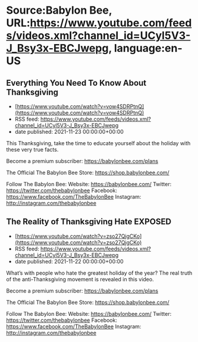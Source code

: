# Source:Babylon Bee, URL:https://www.youtube.com/feeds/videos.xml?channel_id=UCyl5V3-J_Bsy3x-EBCJwepg, language:en-US

## Everything You Need To Know About Thanksgiving
 - [https://www.youtube.com/watch?v=vow4SDRPtnQ](https://www.youtube.com/watch?v=vow4SDRPtnQ)
 - RSS feed: https://www.youtube.com/feeds/videos.xml?channel_id=UCyl5V3-J_Bsy3x-EBCJwepg
 - date published: 2021-11-23 00:00:00+00:00

This Thanksgiving, take the time to educate yourself about the holiday with these very true facts.

Become a premium subscriber:  https://babylonbee.com/plans

The Official The Babylon Bee Store:  https://shop.babylonbee.com/

Follow The Babylon Bee:
Website: https://babylonbee.com/
Twitter: https://twitter.com/thebabylonbee
Facebook: https://www.facebook.com/TheBabylonBee
Instagram: http://instagram.com/thebabylonbee

## The Reality of Thanksgiving Hate EXPOSED
 - [https://www.youtube.com/watch?v=zso27QjgCKo](https://www.youtube.com/watch?v=zso27QjgCKo)
 - RSS feed: https://www.youtube.com/feeds/videos.xml?channel_id=UCyl5V3-J_Bsy3x-EBCJwepg
 - date published: 2021-11-22 00:00:00+00:00

What’s with people who hate the greatest holiday of the year? The real truth of the anti-Thanksgiving movement is revealed in this video.

Become a premium subscriber:  https://babylonbee.com/plans

The Official The Babylon Bee Store:  https://shop.babylonbee.com/

Follow The Babylon Bee:
Website: https://babylonbee.com/
Twitter: https://twitter.com/thebabylonbee
Facebook: https://www.facebook.com/TheBabylonBee
Instagram: http://instagram.com/thebabylonbee

